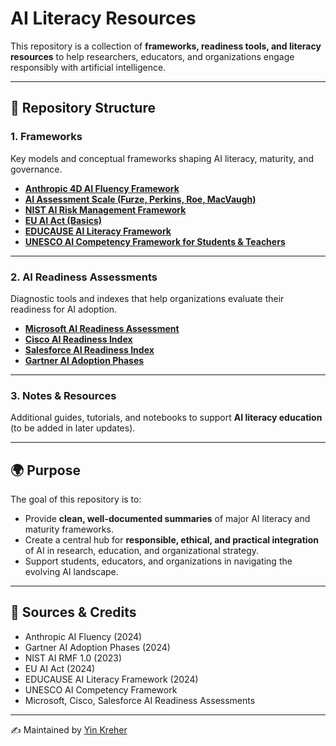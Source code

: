 # AI Literacy Resources  

This repository is a collection of **frameworks, readiness tools, and literacy resources** to help researchers, educators, and organizations engage responsibly with artificial intelligence.  

---

## 📂 Repository Structure  

### 1. Frameworks  
Key models and conceptual frameworks shaping AI literacy, maturity, and governance.  

- **[Anthropic 4D AI Fluency Framework](frameworks/anthropic_4d_fluency_framework.md)**  
- **[AI Assessment Scale (Furze, Perkins, Roe, MacVaugh)](frameworks/ai_assessment_scale.md)**  
- **[NIST AI Risk Management Framework](frameworks/nist_ai_risk_management_framework.md)**  
- **[EU AI Act (Basics)](frameworks/eu_ai_act_basics.md)**  
- **[EDUCAUSE AI Literacy Framework](frameworks/educause_ai_literacy_framework.md)**  
- **[UNESCO AI Competency Framework for Students & Teachers](frameworks/unesco_ai_competency_framework.md)**  

---

### 2. AI Readiness Assessments  
Diagnostic tools and indexes that help organizations evaluate their readiness for AI adoption.  

- **[Microsoft AI Readiness Assessment](frameworks/ai_readiness/microsoft_ai_readiness.md)**  
- **[Cisco AI Readiness Index](frameworks/ai_readiness/cisco_ai_readiness.md)**  
- **[Salesforce AI Readiness Index](frameworks/ai_readiness/salesforce_ai_readiness.md)**  
- **[Gartner AI Adoption Phases](frameworks/ai_readiness/gartner_ai_adoption_phases.md)**  

---

### 3. Notes & Resources  
Additional guides, tutorials, and notebooks to support **AI literacy education** (to be added in later updates).  

---

## 🌍 Purpose  

The goal of this repository is to:  

- Provide **clean, well-documented summaries** of major AI literacy and maturity frameworks.  
- Create a central hub for **responsible, ethical, and practical integration** of AI in research, education, and organizational strategy.  
- Support students, educators, and organizations in navigating the evolving AI landscape.  

---

## 📖 Sources & Credits  

- Anthropic AI Fluency (2024)  
- Gartner AI Adoption Phases (2024)  
- NIST AI RMF 1.0 (2023)  
- EU AI Act (2024)  
- EDUCAUSE AI Literacy Framework (2024)  
- UNESCO AI Competency Framework  
- Microsoft, Cisco, Salesforce AI Readiness Assessments  

---

✍️ Maintained by [Yin Kreher](https://github.com/)  
